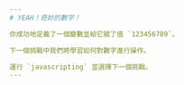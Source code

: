 ```yaml
---
# YEAH！奇妙的數字！

你成功地定義了一個變數並給它賦了值 `123456789`。

下一個挑戰中我們將學習如何對數字進行操作。

運行 `javascripting` 並選擇下一個挑戰。
---
```

